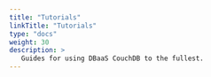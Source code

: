 ```yaml
---
title: "Tutorials"
linkTitle: "Tutorials"
type: "docs"
weight: 30
description: >
   Guides for using DBaaS CouchDB to the fullest.
---
```

